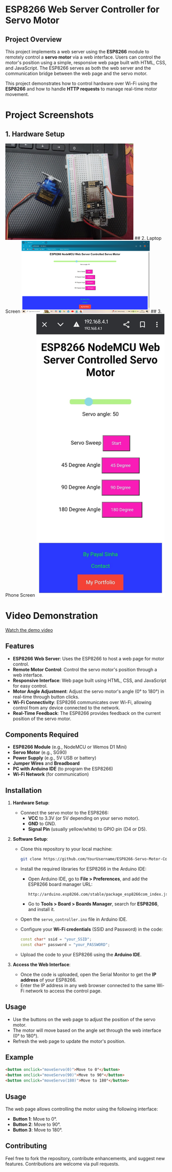 # ESP8266 Web Server Controller for Servo Motor

## Project Overview

This project implements a web server using the **ESP8266** module to remotely control a **servo motor** via a web interface. Users can control the motor's position using a simple, responsive web page built with HTML, CSS, and JavaScript. The ESP8266 serves as both the web server and the communication bridge between the web page and the servo motor.

This project demonstrates how to control hardware over Wi-Fi using the **ESP8266** and how to handle **HTTP requests** to manage real-time motor movement.

# Project Screenshots
## 1. Hardware Setup
<img src="https://github.com/Payal-Sinha09/ESP8266-Web-Server-Controller-for-Servo-Motor/blob/main/images/WhatsApp%20Image%202024-10-22%20at%209.26.16%20PM.jpeg" alt="Hardware Setup" width="400"/>
## 2. Laptop Screen
<img src="https://github.com/Payal-Sinha09/ESP8266-Web-Server-Controller-for-Servo-Motor/blob/main/images/Screenshot%20(171).png" alt="Laptop Screen" width="400"/>
## 3. Phone Screen
<img src="https://github.com/Payal-Sinha09/ESP8266-Web-Server-Controller-for-Servo-Motor/blob/main/images/WhatsApp%20Image%202024-10-22%20at%209.26.21%20PM.jpeg" alt="Phone Screen" width="400"/>

# Video Demonstration
[Watch the demo video](https://github.com/Payal-Sinha09/ESP8266-Web-Server-Controller-for-Servo-Motor/blob/main/images/WhatsApp%20Video%202024-10-27%20at%2010.26.25%20AM.mp4)

## Features

- **ESP8266 Web Server**: Uses the ESP8266 to host a web page for motor control.
- **Remote Motor Control**: Control the servo motor's position through a web interface.
- **Responsive Interface**: Web page built using HTML, CSS, and JavaScript for easy control.
- **Motor Angle Adjustment**: Adjust the servo motor's angle (0° to 180°) in real-time through button clicks.
- **Wi-Fi Connectivity**: ESP8266 communicates over Wi-Fi, allowing control from any device connected to the network.
- **Real-Time Feedback**: The ESP8266 provides feedback on the current position of the servo motor.

## Components Required

- **ESP8266 Module** (e.g., NodeMCU or Wemos D1 Mini)
- **Servo Motor** (e.g., SG90)
- **Power Supply** (e.g., 5V USB or battery)
- **Jumper Wires** and **Breadboard**
- **PC with Arduino IDE** (to program the ESP8266)
- **Wi-Fi Network** (for communication)

## Installation

1. **Hardware Setup**:
   - Connect the servo motor to the ESP8266:
     - **VCC** to 3.3V (or 5V depending on your servo motor).
     - **GND** to GND.
     - **Signal Pin** (usually yellow/white) to GPIO pin (D4 or D5).
   
2. **Software Setup**:
   - Clone this repository to your local machine:
     ```bash
     git clone https://github.com/YourUsername/ESP8266-Servo-Motor-Controller.git
     ```

   - Install the required libraries for ESP8266 in the Arduino IDE:
     - Open Arduino IDE, go to **File > Preferences**, and add the ESP8266 board manager URL:
       ```
       http://arduino.esp8266.com/stable/package_esp8266com_index.json
       ```
     - Go to **Tools > Board > Boards Manager**, search for **ESP8266**, and install it.

   - Open the `servo_controller.ino` file in Arduino IDE.

   - Configure your **Wi-Fi credentials** (SSID and Password) in the code:
     ```cpp
     const char* ssid = "your_SSID";
     const char* password = "your_PASSWORD";
     ```

   - Upload the code to your ESP8266 using the **Arduino IDE**.

3. **Access the Web Interface**:
   - Once the code is uploaded, open the Serial Monitor to get the **IP address** of your ESP8266.
   - Enter the IP address in any web browser connected to the same Wi-Fi network to access the control page.

## Usage

- Use the buttons on the web page to adjust the position of the servo motor.
- The motor will move based on the angle set through the web interface (0° to 180°).
- Refresh the web page to update the motor's position.

## Example

```html
<button onclick="moveServo(0)">Move to 0°</button>
<button onclick="moveServo(90)">Move to 90°</button>
<button onclick="moveServo(180)">Move to 180°</button>
```

## Usage

The web page allows controlling the motor using the following interface:

- **Button 1**: Move to 0°.
- **Button 2**: Move to 90°.
- **Button 3**: Move to 180°.

## Contributing

Feel free to fork the repository, contribute enhancements, and suggest new features. Contributions are welcome via pull requests.
